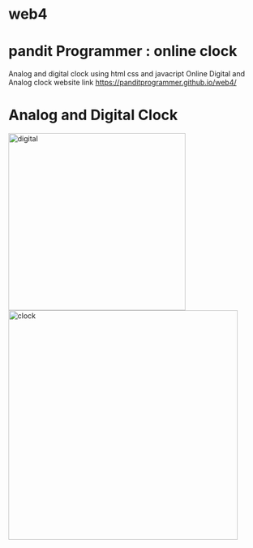 # web4
# pandit Programmer : online clock
Analog and digital clock using html css and javacript 
Online Digital and Analog clock website link https://panditprogrammer.github.io/web4/


# Analog and Digital Clock
<img width="349" alt="digital" src="https://user-images.githubusercontent.com/65272533/112957930-91dc8100-915f-11eb-922d-371aaf97046c.PNG">

<img width="452" alt="clock" src="https://user-images.githubusercontent.com/65272533/112957757-622d7900-915f-11eb-99ed-5fca3f8ed8b1.png">
